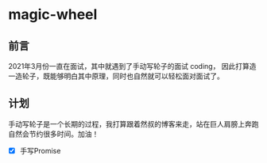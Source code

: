 # magic-wheel
## 前言
2021年3月份一直在面试，其中就遇到了手动写轮子的面试 coding， 因此打算造一造轮子，既能够明白其中原理，同时也自然就可以轻松面对面试了。
## 计划
手动写轮子是一个长期的过程，我打算跟着然叔的博客来走，站在巨人肩膀上奔跑自然会节约很多时间。加油！
- [x] 手写Promise